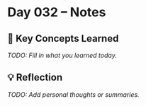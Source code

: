 # Day 032 – Notes

## 🔑 Key Concepts Learned

_TODO: Fill in what you learned today._

## 💡 Reflection

_TODO: Add personal thoughts or summaries._
